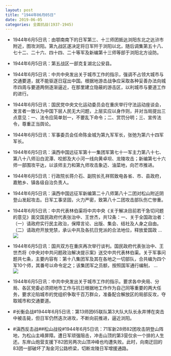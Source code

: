 ```yaml
---
layout: post
title: "1944年06月05日"
date: 2019-06-05
categories: 全面抗战(1937-1945)
---
```


<meta name="referrer" content="no-referrer" />

- 1944年6月5日讯：由鄂南南下的日军第三、十三师团抵达浏阳东北之达浒市附近，图攻浏阳。第九战区遂决定将日军歼于浏阳以北，随后调集第五十八、七十二、二十六、四十四、二十等军及新编第十三师等部于浏阳北方设防。 

- 1944年6月5日讯：第五战区一部克复湖北公安县。 

- 1944年6月5日讯：中共中央发出关于城市工作的指示，强调不占领大城市与交通要道，就不能驱逐日寇出中国。根据地游击战争应采取各种妥善办法向城市四周与要道两侧逐渐逼近，在那里建立隐蔽的游击区，以利城市与要道工作的进行。 

- 1944年6月5日讯：国民党中央文化运动委员会在重庆举行守法运动座谈会，发言者一致认为中国下层人民无大问题，上层实应以身作则，并对当局提出三点意见：一、法令应简单划一，不要乱下命令；二、赏罚分明；三、宣传法令，尊重正当舆论。 

- 1944年6月5日讯：军事委员会任命陈金城为第九军军长，张弛为第六十四军军长。 

- 1944年6月5日讯：滇西中国远征军第十一集团军第七十一军主力第八十七、第八十八师沿白泥潭、咬郎及大小河一线向黄卓坝、龙陵攻击；新编第七十六师一部围攻平达，以该师主力和第九师攻击象迈、油菜地，向芒市推进。 

- 1944年6月5日讯：行政院长蒋介石、副院长孔祥熙致电各省、市、县政府，嘉勉乡、镇各级自治负责人。 

- 1944年6月5日讯：滇西中国远征军新编第二十八师第八十二团对松山附近阴登山发起攻击。日军工事坚固，火力严密，致第八十二团攻击部队伤亡惨重。 

- 1944年6月5日讯：中共代表林伯渠将中共中央《关于解决目前若干急切问题的意见》面交国民政府代表张治中、王世杰，共12条：一、关于全国政治者：（一）请政府实行民主政治，保障言论、出版、集会、结社及人身之自由。（二）请政府开放党禁，承认中共及各抗日党派的合法地位，释放爱国政 ... <br/><img src="https://wx1.sinaimg.cn/large/aca367d8ly1g3q70pc8odj20c80mmq3f.jpg" />

- 1944年6月5日讯：国共双方在重庆再次举行谈判。国民政府代表张治中、王世杰将《中央对中共问题政治解决提示案》送交中共代表林伯渠。关于军事问题共七条，主要内容有：第十八集团军及其在各地之一切部队，合共编为四个军10个师，其番号以命令定之；该集团军之员额，按照国军通行编制， ... <br/><img src="https://wx1.sinaimg.cn/large/aca367d8ly1g3q5abhrdaj20c80gsglx.jpg" />

- 1944年6月5日讯：中共中央发出关于城市工作的指示。要求各中央局、分局、各区党委必须把地市工作与抗日根据地工作作为自己同等重要的两大任务，要求沦陷城市的党组织争取千百万群众，准备配合解放区的局部反攻，夺取城市和交通要道。 

- #长衡会战#1944年6月5日讯：第13师团65联队第3大队大队长永井博在突击中被击毙，但日军仍然迭次进攻，不断向前推进，逼近浏阳。 

- #滇西反击战##松山战役#1944年6月5日讯：71军新28师82团攻击阴登山阵地，为松山主峰屏障。遭日军顽强阻击，冲击山顶的第3营仅余一个排的人生还。东岸山炮营支援下82团另两次山顶冲峰也均遭失败。此时，向南迂回的83团一部破坏了淘金河公路桥梁，切断龙陵日军增援通路。 

